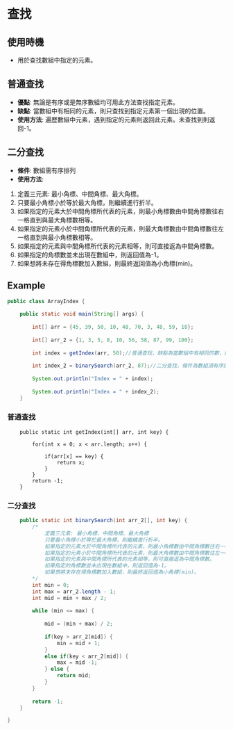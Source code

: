 # 查找
## 使用時機
- 用於查找數組中指定的元素。

## 普通查找
- **優點**: 無論是有序或是無序數組均可用此方法查找指定元素。
- **缺點**: 當數組中有相同的元素，則只查找到指定元素第一個出現的位置。
- **使用方法**: 遍歷數組中元素，遇到指定的元素則返回此元素。未查找到則返回-1。


## 二分查找
- **條件**: 數組需有序排列
- **使用方法**:  
1. 定義三元素: 最小角標、中間角標、最大角標。
2. 只要最小角標小於等於最大角標，則繼續進行折半。
3. 如果指定的元素大於中間角標所代表的元素，則最小角標數由中間角標數往右一格直到與最大角標數相等。
4. 如果指定的元素小於中間角標所代表的元素，則最大角標數由中間角標數往左一格直到與最小角標數相等。
5. 如果指定的元素與中間角標所代表的元素相等，則可直接返為中間角標數。
6. 如果指定的角標數並未出現在數組中，則返回值為-1。
7. 如果想將未存在得角標數加入數組，則最終返回值為小角標(min)。

## Example
```java
public class ArrayIndex {

	public static void main(String[] args) {
		
		int[] arr = {45, 39, 50, 10, 48, 70, 3, 48, 59, 10};
		
		int[] arr_2 = {1, 3, 5, 8, 10, 56, 58, 87, 99, 100};
		
		int index = getIndex(arr, 50);//普通查找，缺點為當數組中有相同的數，則只查找到第一個元素的位置
		
		int index_2 = binarySearch(arr_2, 87);//二分查找，條件為數組須有序排列。
		
		System.out.println("Index = " + index);
		
		System.out.println("Index = " + index_2);
	}
```	
### 普通查找
```
	public static int getIndex(int[] arr, int key) {
		
		for(int x = 0; x < arr.length; x++) {
			
			if(arr[x] == key) {
				return x;
			}
		}
		return -1;
	}
```
### 二分查找
```java
	public static int binarySearch(int arr_2[], int key) {
		/*
		    定義三元素: 最小角標、中間角標、最大角標
		    只要最小角標小於等於最大角標，則繼續進行折半。
		    如果指定的元素大於中間角標所代表的元素，則最小角標數由中間角標數往右一格直到與最大角標數相等。
		    如果指定的元素小於中間角標所代表的元素，則最大角標數由中間角標數往左一格直到與最小角標數相等。
		    如果指定的元素與中間角標所代表的元素相等，則可直接返為中間角標數。
		    如果指定的角標數並未出現在數組中，則返回值為-1。
		    如果想將未存在得角標數加入數組，則最終返回值為小角標(min)。
		*/
		int min = 0;
		int max = arr_2.length - 1;
		int mid = min + max / 2;
		
		while (min <= max) {
			
			mid = (min + max) / 2;
			
			if(key > arr_2[mid]) {
				min = mid + 1;
			}
			else if(key < arr_2[mid]) {
				max = mid -1;
			} else {
				return mid;
			}
		}
		
		return -1;
	}

}
```
